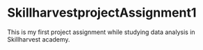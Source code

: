 # SkillharvestprojectAssignment1
This is my first project assignment while studying data analysis in Skillharvest academy. 
